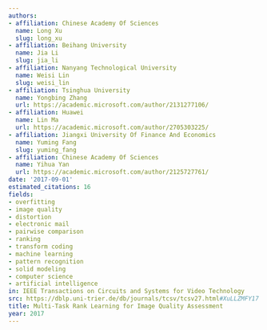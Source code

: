 ```yaml
---
authors:
- affiliation: Chinese Academy Of Sciences
  name: Long Xu
  slug: long_xu
- affiliation: Beihang University
  name: Jia Li
  slug: jia_li
- affiliation: Nanyang Technological University
  name: Weisi Lin
  slug: weisi_lin
- affiliation: Tsinghua University
  name: Yongbing Zhang
  url: https://academic.microsoft.com/author/2131277106/
- affiliation: Huawei
  name: Lin Ma
  url: https://academic.microsoft.com/author/2705303225/
- affiliation: Jiangxi University Of Finance And Economics
  name: Yuming Fang
  slug: yuming_fang
- affiliation: Chinese Academy Of Sciences
  name: Yihua Yan
  url: https://academic.microsoft.com/author/2125727761/
date: '2017-09-01'
estimated_citations: 16
fields:
- overfitting
- image quality
- distortion
- electronic mail
- pairwise comparison
- ranking
- transform coding
- machine learning
- pattern recognition
- solid modeling
- computer science
- artificial intelligence
in: IEEE Transactions on Circuits and Systems for Video Technology
src: https://dblp.uni-trier.de/db/journals/tcsv/tcsv27.html#XuLLZMFY17
title: Multi-Task Rank Learning for Image Quality Assessment
year: 2017
---
```

